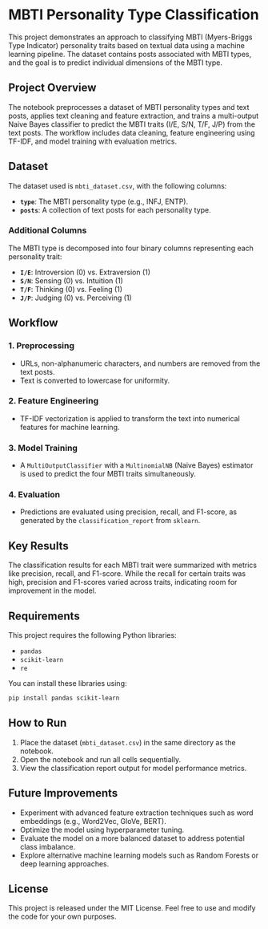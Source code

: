 # MBTI Personality Type Classification

This project demonstrates an approach to classifying MBTI (Myers-Briggs Type Indicator) personality traits based on textual data using a machine learning pipeline. The dataset contains posts associated with MBTI types, and the goal is to predict individual dimensions of the MBTI type.

## Project Overview
The notebook preprocesses a dataset of MBTI personality types and text posts, applies text cleaning and feature extraction, and trains a multi-output Naive Bayes classifier to predict the MBTI traits (I/E, S/N, T/F, J/P) from the text posts. The workflow includes data cleaning, feature engineering using TF-IDF, and model training with evaluation metrics.

## Dataset
The dataset used is `mbti_dataset.csv`, with the following columns:
- **`type`**: The MBTI personality type (e.g., INFJ, ENTP).
- **`posts`**: A collection of text posts for each personality type.

### Additional Columns
The MBTI type is decomposed into four binary columns representing each personality trait:
- **`I/E`**: Introversion (0) vs. Extraversion (1)
- **`S/N`**: Sensing (0) vs. Intuition (1)
- **`T/F`**: Thinking (0) vs. Feeling (1)
- **`J/P`**: Judging (0) vs. Perceiving (1)

## Workflow
### 1. Preprocessing
- URLs, non-alphanumeric characters, and numbers are removed from the text posts.
- Text is converted to lowercase for uniformity.

### 2. Feature Engineering
- TF-IDF vectorization is applied to transform the text into numerical features for machine learning.

### 3. Model Training
- A `MultiOutputClassifier` with a `MultinomialNB` (Naive Bayes) estimator is used to predict the four MBTI traits simultaneously.

### 4. Evaluation
- Predictions are evaluated using precision, recall, and F1-score, as generated by the `classification_report` from `sklearn`.

## Key Results
The classification results for each MBTI trait were summarized with metrics like precision, recall, and F1-score. While the recall for certain traits was high, precision and F1-scores varied across traits, indicating room for improvement in the model.

## Requirements
This project requires the following Python libraries:
- `pandas`
- `scikit-learn`
- `re`

You can install these libraries using:
```bash
pip install pandas scikit-learn
```

## How to Run
1. Place the dataset (`mbti_dataset.csv`) in the same directory as the notebook.
2. Open the notebook and run all cells sequentially.
3. View the classification report output for model performance metrics.

## Future Improvements
- Experiment with advanced feature extraction techniques such as word embeddings (e.g., Word2Vec, GloVe, BERT).
- Optimize the model using hyperparameter tuning.
- Evaluate the model on a more balanced dataset to address potential class imbalance.
- Explore alternative machine learning models such as Random Forests or deep learning approaches.

## License
This project is released under the MIT License. Feel free to use and modify the code for your own purposes.
